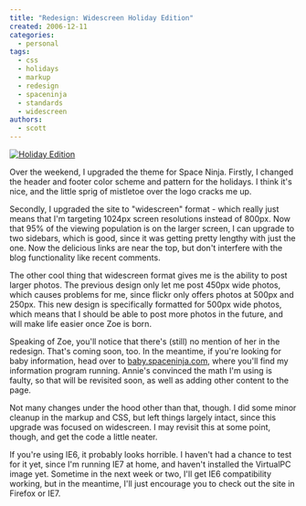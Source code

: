 ```yaml
---
title: "Redesign: Widescreen Holiday Edition"
created: 2006-12-11
categories:
  - personal
tags:
  - css
  - holidays
  - markup
  - redesign
  - spaceninja
  - standards
  - widescreen
authors:
  - scott
---
```


[![Holiday Edition](/images/319352827_6473ef59e1.jpg)](http://www.flickr.com/photos/spaceninja/319352827/)

Over the weekend, I upgraded the theme for Space Ninja. Firstly, I changed the header and footer color scheme and pattern for the holidays. I think it's nice, and the little sprig of mistletoe over the logo cracks me up.

Secondly, I upgraded the site to "widescreen" format - which really just means that I'm targeting 1024px screen resolutions instead of 800px. Now that 95% of the viewing population is on the larger screen, I can upgrade to two sidebars, which is good, since it was getting pretty lengthy with just the one. Now the delicious links are near the top, but don't interfere with the blog functionality like recent comments.

The other cool thing that widescreen format gives me is the ability to post larger photos. The previous design only let me post 450px wide photos, which causes problems for me, since flickr only offers photos at 500px and 250px. This new design is specifically formatted for 500px wide photos, which means that I should be able to post more photos in the future, and will make life easier once Zoe is born.

Speaking of Zoe, you'll notice that there's (still) no mention of her in the redesign. That's coming soon, too. In the meantime, if you're looking for baby information, head over to [baby.spaceninja.com](http://baby.spaceninja.com/), where you'll find my information program running. Annie's convinced the math I'm using is faulty, so that will be revisited soon, as well as adding other content to the page.

Not many changes under the hood other than that, though. I did some minor cleanup in the markup and CSS, but left things largely intact, since this upgrade was focused on widescreen. I may revisit this at some point, though, and get the code a little neater.

If you're using IE6, it probably looks horrible. I haven't had a chance to test for it yet, since I'm running IE7 at home, and haven't installed the VirtualPC image yet. Sometime in the next week or two, I'll get IE6 compatibility working, but in the meantime, I'll just encourage you to check out the site in Firefox or IE7.

